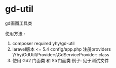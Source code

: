 # gd-util
gd画图工具类

使用方法 : 
1. composer required yhy/gd-util
2. laravel版本 <= 5.4 
config/app.php 注册providers \Yhy\GdUtil\Providers\GdServiceProvider::class
3. 使用 Gd2 门面类 和 Str门面类
例子: 见于测试文件
   
